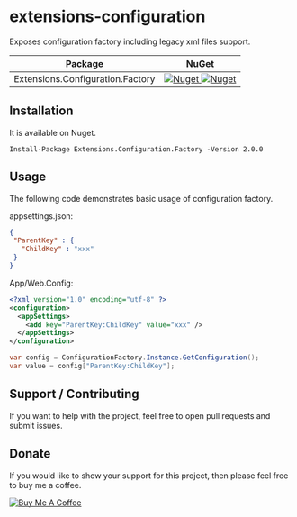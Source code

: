 # extensions-configuration

Exposes configuration factory including legacy xml files support.

 | Package | NuGet |
 | ------- | ----- |
 | Extensions.Configuration.Factory | [![Nuget](https://img.shields.io/badge/nuget-v2.0.0-blue) ![Nuget](https://img.shields.io/nuget/dt/Extensions.Configuration.Factory)](https://www.nuget.org/packages/Extensions.Configuration.Factory/2.0.0) |

## Installation

It is available on Nuget.

```
Install-Package Extensions.Configuration.Factory -Version 2.0.0
```

## Usage

The following code demonstrates basic usage of configuration factory.

appsettings.json:
```JSON
{ 
 "ParentKey" : {
   "ChildKey" : "xxx"
 }
}
```

App/Web.Config:
```XML
<?xml version="1.0" encoding="utf-8" ?>
<configuration>
  <appSettings>
    <add key="ParentKey:ChildKey" value="xxx" />
  </appSettings>
</configuration>
```

```C#
var config = ConfigurationFactory.Instance.GetConfiguration();
var value = config["ParentKey:ChildKey"];
```

## Support / Contributing
If you want to help with the project, feel free to open pull requests and submit issues. 

## Donate

If you would like to show your support for this project, then please feel free to buy me a coffee.

<a href="https://www.buymeacoffee.com/fernandolima" target="_blank"><img src="https://www.buymeacoffee.com/assets/img/custom_images/white_img.png" alt="Buy Me A Coffee" style="height: auto !important;width: auto !important;" ></a>
